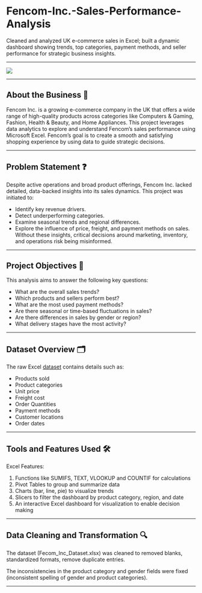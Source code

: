 # Fencom-Inc.-Sales-Performance-Analysis
Cleaned and analyzed UK e-commerce sales in Excel; built a dynamic dashboard showing trends, top categories, payment methods, and seller performance for strategic business insights.

---

![](furniture-shopping-center.jpg)

---

## About the Business 🏢

Fencom Inc. is a growing e-commerce company in the UK that offers a wide range of high-quality products across categories like Computers & Gaming, Fashion, Health & Beauty, and Home Appliances. This project leverages data analytics to explore and understand Fencom’s sales performance using Microsoft Excel. Fencom’s goal is to create a smooth and satisfying shopping experience by using data to guide strategic decisions.

---

## Problem Statement ❓

Despite active operations and broad product offerings, Fencom Inc. lacked detailed, data-backed insights into its sales dynamics. 
This project was initiated to:
- Identify key revenue drivers.
- Detect underperforming categories.
- Examine seasonal trends and regional differences.
- Explore the influence of price, freight, and payment methods on sales.
Without these insights, critical decisions around marketing, inventory, and operations risk being misinformed.

---

## Project Objectives 🎯

This analysis aims to answer the following key questions:
- What are the overall sales trends?
- Which products and sellers perform best?
- What are the most used payment methods?
- Are there seasonal or time-based fluctuations in sales?
- Are there differences in sales by gender or region?
- What delivery stages have the most activity?

---

## Dataset Overview 🗂️

The raw Excel [dataset](Fencom_Inc_Dataset.xlsx) contains details such as:
- Products sold
- Product categories
- Unit price
- Freight cost 
- Order Quantities 
- Payment methods
- Customer locations
- Order dates

---

## Tools and Features Used 🛠️

Excel Features:
1. Functions like SUMIFS, TEXT, VLOOKUP and COUNTIF for calculations
2. Pivot Tables to group and summarize data
3. Charts (bar, line, pie) to visualize trends
4. Slicers to filter the dashboard by product category, region, and date
5. An interactive Excel dashboard for visualization to enable decision making

---

## Data Cleaning and Transformation 🔍

The dataset (Fecom_Inc_Dataset.xlsx) was cleaned to removed blanks, standardized formats, remove duplicate entries.

The inconsistencies in the product category and gender fields were fixed (inconsistent spelling of gender and product categories).

---


